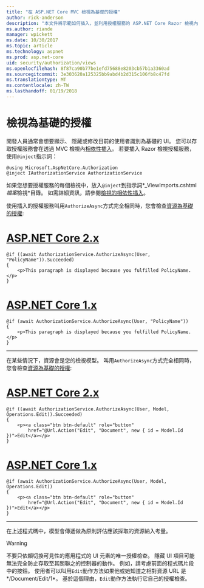 ```yaml
---
title: "在 ASP.NET Core MVC 檢視為基礎的授權"
author: rick-anderson
description: "本文件將示範如何插入，並利用授權服務的 ASP.NET Core Razor 檢視內。"
ms.author: riande
manager: wpickett
ms.date: 10/30/2017
ms.topic: article
ms.technology: aspnet
ms.prod: asp.net-core
uid: security/authorization/views
ms.openlocfilehash: 8f87ca90b77be1efd75688e8203cb57b1a3360ad
ms.sourcegitcommit: 3e303620a125325bb9abd4b2d315c106fb8c47fd
ms.translationtype: MT
ms.contentlocale: zh-TW
ms.lasthandoff: 01/19/2018
---
```

# <a name="view-based-authorization"></a>檢視為基礎的授權

開發人員通常會想要顯示、 隱藏或修改目前的使用者識別為基礎的 UI。 您可以存取授權服務會在透過 MVC 檢視內[相依性插入](xref:fundamentals/dependency-injection#fundamentals-dependency-injection)。 若要插入 Razor 檢視授權服務，使用`@inject`指示詞：

```cshtml
@using Microsoft.AspNetCore.Authorization
@inject IAuthorizationService AuthorizationService
```

如果您想要授權服務的每個檢視中，放入`@inject`到指示詞*_ViewImports.cshtml*檔案*檢視*目錄。 如需詳細資訊，請參閱[檢視的相依性插入](xref:mvc/views/dependency-injection)。

使用插入的授權服務叫用`AuthorizeAsync`方式完全相同時，您會檢查[資源為基礎的授權](xref:security/authorization/resourcebased#security-authorization-resource-based-imperative):

# <a name="aspnet-core-2xtabaspnetcore2x"></a>[ASP.NET Core 2.x](#tab/aspnetcore2x)

```cshtml
@if ((await AuthorizationService.AuthorizeAsync(User, "PolicyName")).Succeeded)
{
    <p>This paragraph is displayed because you fulfilled PolicyName.</p>
}
```

# <a name="aspnet-core-1xtabaspnetcore1x"></a>[ASP.NET Core 1.x](#tab/aspnetcore1x)

```cshtml
@if (await AuthorizationService.AuthorizeAsync(User, "PolicyName"))
{
    <p>This paragraph is displayed because you fulfilled PolicyName.</p>
}
```

---

在某些情況下，資源會是您的檢視模型。 叫用`AuthorizeAsync`方式完全相同時，您會檢查[資源為基礎的授權](xref:security/authorization/resourcebased#security-authorization-resource-based-imperative):

# <a name="aspnet-core-2xtabaspnetcore2x"></a>[ASP.NET Core 2.x](#tab/aspnetcore2x)

```cshtml
@if ((await AuthorizationService.AuthorizeAsync(User, Model, Operations.Edit)).Succeeded)
{
    <p><a class="btn btn-default" role="button"
        href="@Url.Action("Edit", "Document", new { id = Model.Id })">Edit</a></p>
}
```

# <a name="aspnet-core-1xtabaspnetcore1x"></a>[ASP.NET Core 1.x](#tab/aspnetcore1x)

```cshtml
@if (await AuthorizationService.AuthorizeAsync(User, Model, Operations.Edit))
{
    <p><a class="btn btn-default" role="button"
        href="@Url.Action("Edit", "Document", new { id = Model.Id })">Edit</a></p>
}
```

---

在上述程式碼中，模型會傳遞做為原則評估應該採取的資源納入考量。

> [!WARNING]
> 不要只依賴切換可見性的應用程式的 UI 元素的唯一授權檢查。 隱藏 UI 項目可能無法完全防止存取至其關聯之的控制器的動作。 例如，請考慮前面的程式碼片段中的按鈕。 使用者可以叫用`Edit`動作方法如果他或她知道之相對資源 URL 是*/Document/Edit/1*。 基於這個理由，`Edit`動作方法執行它自己的授權檢查。
